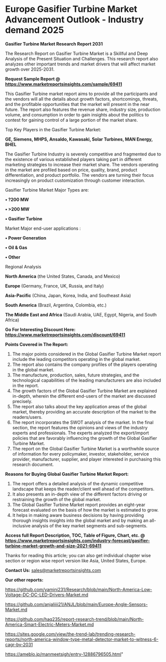  # Europe Gasifier Turbine Market Advancement Outlook - Industry demand 2025

<strong>Gasifier Turbine Market Research Report 2031</strong>

The Research Report on Gasifier Turbine Market is a Skillful and Deep Analysis of the Present Situation and Challenges. This research report also analyzes other important trends and market drivers that will affect market growth over 2025-2031.

<strong>Request Sample Report @ <a href=https://www.marketreportsinsights.com/sample/69411>https://www.marketreportsinsights.com/sample/69411</a></strong>

This Gasifier Turbine market report aims to provide all the participants and the vendors will all the details about growth factors, shortcomings, threats, and the profitable opportunities that the market will present in the near future. The report also features the revenue share, industry size, production volume, and consumption in order to gain insights about the politics to contest for gaining control of a large portion of the market share.

Top Key Players in the Gasifier Turbine Market:

<strong>GE, Siemens, MHPS, Ansaldo, Kawasaki, Solar Turbines, MAN Energy, BHEL</strong>

The Gasifier Turbine Industry is severely competitive and fragmented due to the existence of various established players taking part in different marketing strategies to increase their market share. The vendors operating in the market are profiled based on price, quality, brand, product differentiation, and product portfolio. The vendors are turning their focus increasingly on product customization through customer interaction.

Gasifier Turbine Market Major Types are:

<strong>• ?200 MW

• >200 MW 

• Gasifier Turbine</strong>

Market Major end-user applications :

<strong>• Power Generation

• Oil & Gas

• Other</strong>

Regional Analysis

</u><strong><b>North America</b></strong> (the United States, Canada, and Mexico)

<strong><b>Europe </b></strong>(Germany, France, UK, Russia, and Italy)

<strong><b>Asia-Pacific</b></strong> (China, Japan, Korea, India, and Southeast Asia)

<strong><b>South America</b></strong> (Brazil, Argentina, Colombia, etc.)

<strong><b>The Middle East and Africa</b></strong> (Saudi Arabia, UAE, Egypt, Nigeria, and South Africa)

<strong>Go For Interesting Discount Here: <a href=https://www.marketreportsinsights.com/discount/69411>https://www.marketreportsinsights.com/discount/69411</a></strong>

<strong>Points Covered in The Report:</strong>
<ol>
  <li>The major points considered in the Global Gasifier Turbine Market report include the leading competitors operating in the global market.</li>
  <li>The report also contains the company profiles of the players operating in the global market.</li>
  <li>The manufacture, production, sales, future strategies, and the technological capabilities of the leading manufacturers are also included in the report.</li>
  <li>The growth factors of the Global Gasifier Turbine Market are explained in-depth, wherein the different end-users of the market are discussed precisely.</li>
  <li>The report also talks about the key application areas of the global market, thereby providing an accurate description of the market to the readers/users.</li>
  <li>The report incorporates the SWOT analysis of the market. In the final section, the report features the opinions and views of the industry experts and professionals. The experts analyzed the export/import policies that are favorably influencing the growth of the Global Gasifier Turbine Market.</li>
  <li>The report on the Global Gasifier Turbine Market is a worthwhile source of information for every policymaker, investor, stakeholder, service provider, manufacturer, supplier, and player interested in purchasing this research document.</li>
</ol>
<strong>Reasons for Buying Global Gasifier Turbine Market Report:</strong>

<ol>
  <li>The report offers a detailed analysis of the dynamic competitive landscape that keeps the reader/client well ahead of the competitors.</li>
  <li>It also presents an in-depth view of the different factors driving or restraining the growth of the global market.</li>
  <li>The Global Gasifier Turbine Market report provides an eight-year forecast evaluated on the basis of how the market is estimated to grow.</li>
  <li>It helps in making aware business decisions by having providing thorough insights insights into the global market and by making an all-inclusive analysis of the key market segments and sub-segments.</li>
</ol>
<strong>Access full Report Description, TOC, Table of Figure, Chart, etc. @ <a href=https://www.marketreportsinsights.com/industry-forecast/gasifier-turbine-market-growth-and-size-2021-69411>https://www.marketreportsinsights.com/industry-forecast/gasifier-turbine-market-growth-and-size-2021-69411</a></strong>


Thanks for reading this article; you can also get individual chapter wise section or region wise report version like Asia, United States, Europe.

<strong>Contact Us:</strong>
sales@marketreportsinsights.com

<strong>Our other reports:</strong>

<a href=https://github.com/yamini231/Research/blob/main/North-America-Low-Voltage-DC-DC-LED-Drivers-Market.md>https://github.com/yamini231/Research/blob/main/North-America-Low-Voltage-DC-DC-LED-Drivers-Market.md</a>

<a href=https://github.com/anjaliiii21/ANJL/blob/main/Europe-Angle-Sensors-Market.md>https://github.com/anjaliiii21/ANJL/blob/main/Europe-Angle-Sensors-Market.md</a>

<a href=https://github.com/haq235/report-research-trend/blob/main/North-America-Smart-Electric-Meters-Market.md>https://github.com/haq235/report-research-trend/blob/main/North-America-Smart-Electric-Meters-Market.md</a>

<a href=https://sites.google.com/view/the-trend-lab/trending-research-reports/north-america-window-type-metal-detector-market-to-witness-6-cagr-by-2031>https://sites.google.com/view/the-trend-lab/trending-research-reports/north-america-window-type-metal-detector-market-to-witness-6-cagr-by-2031</a>

<a href=https://ameblo.jp/manmeetsigh/entry-12886796505.html>https://ameblo.jp/manmeetsigh/entry-12886796505.html</a>"
